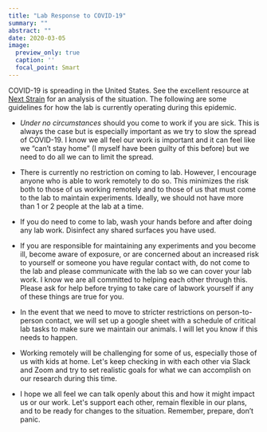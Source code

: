 ```yaml
---
title: "Lab Response to COVID-19"
summary: ""
abstract: ""
date: 2020-03-05
image:
  preview_only: true
  caption: ''
  focal_point: Smart
---
```


COVID-19 is spreading in the United States. See the excellent resource at [Next Strain](https://nextstrain.org/) for an analysis of the situation. The following are some guidelines for how the lab is currently operating during this epidemic.

- *Under no circumstances* should you come to work if you are sick. This is always the case but is especially important as we try to slow the spread of COVID-19. I know we all feel our work is important and it can feel like we “can’t stay home” (I myself have been guilty of this before) but we need to do all we can to limit the spread. 

- There is currently no restriction on coming to lab. However, I encourage anyone who is able to work remotely to do so. This minimizes the risk both to those of us working remotely and to those of us that must come to the lab to maintain experiments. Ideally, we should not have more than 1 or 2 people at the lab at a time.

- If you do need to come to lab, wash your hands before and after doing any lab work. Disinfect any shared surfaces you have used.  

- If you are responsible for maintaining any experiments and you become ill, become aware of exposure, or are concerned about an increased risk to yourself or someone you have regular contact with, do not come to the lab and please communicate with the lab so we can cover your lab work. I know we are all committed to helping each other through this. Please ask for help before trying to take care of labwork yourself if any of these things are true for you.

- In the event that we need to move to stricter restrictions on person-to-person contact, we will set up a google sheet with a schedule of critical lab tasks to make sure we maintain our animals. I will let you know if this needs to happen. 

- Working remotely will be challenging for some of us, especially those of us with kids at home. Let's keep checking in with each other via Slack and Zoom and try to set realistic goals for what we can accomplish on our research during this time. 

- I hope we all feel we can talk openly about this and how it might impact us or our work. Let's support each other, remain flexible in our plans, and to be ready for changes to the situation. Remember, prepare, don’t panic.